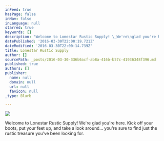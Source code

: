 ```yaml
---
inFeed: true
hasPage: false
inNav: false
inLanguage: null
starred: true
keywords: []
description: "Welcome to Lonestar Rustic Supply! \_We're\nglad you're here. \_Kick off your boots, put your feet up, and take a look\naround... you're sure to find just the rustic treasure you've been looking for."
datePublished: '2016-03-30T22:00:19.721Z'
dateModified: '2016-03-30T22:00:14.739Z'
title: Lonestar Rustic Supply
author: []
sourcePath: _posts/2016-03-30-336b6acf-ab8a-416b-b57c-41936348f396.md
published: true
authors: []
publisher:
  name: null
  domain: null
  url: null
  favicon: null
_type: Blurb

---
```

![](https://the-grid-user-content.s3-us-west-2.amazonaws.com/8d5c981f-39ef-473e-84fe-64ca6ccea60f.jpg)

Welcome to Lonestar Rustic Supply!  We're
glad you're here.  Kick off your boots, put your feet up, and take a look
around... you're sure to find just the rustic treasure you've been looking for.